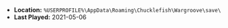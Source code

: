 * **Location:** `%USERPROFILE%\AppData\Roaming\Chucklefish\Wargroove\save\`
* **Last Played:** 2021-05-06
